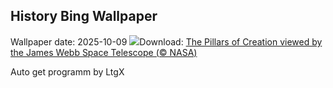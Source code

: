 ## History Bing Wallpaper
Wallpaper date: 2025-10-09
![](https://www.bing.com/th?id=OHR.WebbPillars_EN-IN0244722774_UHD.jpg&w=1000)Download: [The Pillars of Creation viewed by the James Webb Space Telescope (© NASA)](https://www.bing.com/th?id=OHR.WebbPillars_EN-IN0244722774_UHD.jpg)

Auto get programm by LtgX
